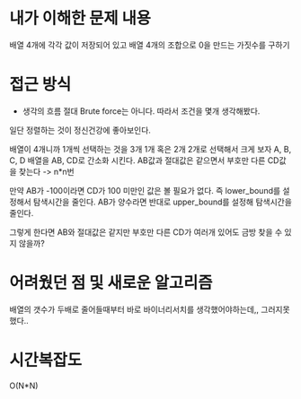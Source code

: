 # 내가 이해한 문제 내용
배열 4개에 각각 값이 저장되어 있고 배열 4개의 조합으로 0을 만드는 가짓수를 구하기

# 접근 방식
- 생각의 흐름
절대 Brute force는 아니다.
따라서 조건을 몇개 생각해봤다.

일단 정렬하는 것이 정신건강에 좋아보인다.

배열이 4개니까 1개씩 선택하는 것을 3개 1개 혹은 2개 2개로 선택해서 크게 보자
A, B, C, D 배열을 AB, CD로 간소화 시킨다.
AB값과 절대값은 같으면서 부호만 다른 CD값을 찾는다 -> n*n번

만약 AB가 -100이라면 CD가 100 미만인 값은 볼 필요가 없다. 즉 lower_bound를 설정해서 탐색시간을 줄인다.
AB가 양수라면 반대로 upper_bound를 설정해 탐색시간을 줄인다.

그렇게 한다면 AB와 절대값은 같지만 부호만 다른 CD가 여러개 있어도 금방 찾을 수 있지 않을까?


# 어려웠던 점 및 새로운 알고리즘
 배열의 갯수가 두배로 줄어들때부터 바로 바이너리서치를 생각했어야하는데,, 그러지못했다..

# 시간복잡도
O(N*N)
